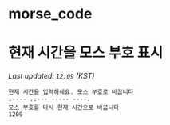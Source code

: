 # morse_code
# 현재 시간을 모스 부호 표시
<!-- MORSE_TIME_START -->
_Last updated: `12:09` (KST)_

```
현재 시간을 입력하세요. 모스 부호로 바꿉니다
.---- ..--- ----- ----.
모스 부호를 다시 현재 시간으로 바꿉니다
1209
```
<!-- MORSE_TIME_END -->
